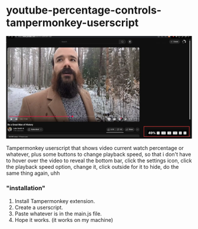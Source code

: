 # youtube-percentage-controls-tampermonkey-userscript

![screenshot](image.webp)

Tampermonkey userscript that shows video current watch percentage or whatever, plus some buttons to change playback speed, so that i don't have to hover over the video to reveal the bottom bar, click the settings icon, click the playback speed option, change it, click outside for it to hide, do the same thing again, uhh

### "installation"

1. Install Tampermonkey extension.
2. Create a userscript.
3. Paste whatever is in the main.js file.
4. Hope it works. (it works on my machine)